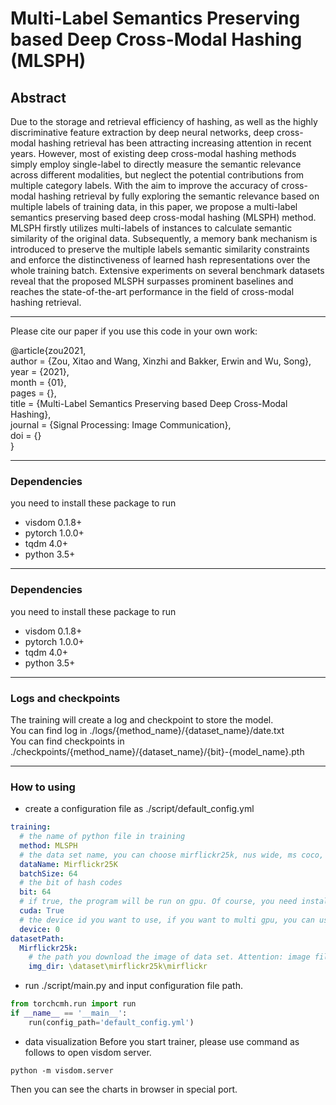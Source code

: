 # Multi-Label Semantics Preserving based Deep Cross-Modal Hashing (MLSPH)
## Abstract

Due to the storage and retrieval efficiency of hashing, as well as the highly discriminative feature extraction by deep neural networks, deep cross-modal hashing retrieval has been attracting increasing attention in recent years. However, most of existing deep cross-modal hashing methods simply employ single-label to directly measure the semantic relevance across different modalities, but neglect the potential contributions from multiple category labels. With the aim to improve the accuracy of cross-modal hashing retrieval by fully exploring the semantic relevance based on multiple labels of training data, in this paper, we propose a multi-label semantics preserving based deep cross-modal hashing (MLSPH) method. MLSPH firstly utilizes multi-labels of instances to calculate semantic similarity of the original data. Subsequently, a memory bank mechanism is introduced to preserve the multiple labels semantic similarity constraints and enforce the distinctiveness of learned hash representations over the whole training batch. Extensive experiments on several benchmark datasets reveal that the proposed MLSPH surpasses prominent baselines and reaches the state-of-the-art performance in the field of cross-modal hashing retrieval. 

------

Please cite our paper if you use this code in your own work:

@article{zou2021,  
author = {Zou, Xitao and Wang, Xinzhi and Bakker, Erwin and Wu, Song},    
year = {2021},    
month = {01},    
pages = {},  
title = {Multi-Label Semantics Preserving based Deep Cross-Modal Hashing},    
journal = {Signal Processing: Image Communication},   
doi = {}   
}  

---
### Dependencies 
you need to install these package to run
- visdom 0.1.8+
- pytorch 1.0.0+
- tqdm 4.0+  
- python 3.5+

---
### Dependencies 
you need to install these package to run
- visdom 0.1.8+
- pytorch 1.0.0+
- tqdm 4.0+  
- python 3.5+
----
### Logs and checkpoints

The training will create a log and checkpoint to store the model. \
You can find log in ./logs/\{method_name\}/\{dataset_name\}/date.txt \
You can find checkpoints in ./checkpoints/\{method_name\}/\{dataset_name\}/\{bit\}-\{model_name\}.pth

----
### How to using
- create a configuration file as ./script/default_config.yml
```yaml
training:
  # the name of python file in training
  method: MLSPH
  # the data set name, you can choose mirflickr25k, nus wide, ms coco, iapr tc-12
  dataName: Mirflickr25K
  batchSize: 64
  # the bit of hash codes
  bit: 64
  # if true, the program will be run on gpu. Of course, you need install 'cuda' and 'cudnn' better.
  cuda: True
  # the device id you want to use, if you want to multi gpu, you can use [id1, id2]
  device: 0
datasetPath:
  Mirflickr25k:
    # the path you download the image of data set. Attention: image files, not mat file.
    img_dir: \dataset\mirflickr25k\mirflickr

```
- run ./script/main.py and input configuration file path.
```python
from torchcmh.run import run
if __name__ == '__main__':
    run(config_path='default_config.yml')
```
- data visualization
Before you start trainer, please use command as follows to open visdom server.
```shell script
python -m visdom.server
```
Then you can see the charts in browser in special port.
